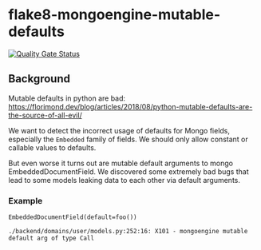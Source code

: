 # flake8-mongoengine-mutable-defaults
[![Quality Gate Status](https://sonarcloud.io/api/project_badges/measure?project=rubenesp87_flake8-mongoengine-mutable-defaults&metric=alert_status)](https://sonarcloud.io/dashboard?id=rubenesp87_flake8-mongoengine-mutable-defaults)

## Background
Mutable defaults in python are bad:
https://florimond.dev/blog/articles/2018/08/python-mutable-defaults-are-the-source-of-all-evil/

We want to detect the incorrect usage of defaults for Mongo fields, especially the `Embedded` family of fields.  We should only allow constant or callable values to defaults.

But even worse it turns out are mutable default arguments to mongo EmbeddedDocumentField.  We discovered some extremely bad bugs that lead to some models leaking data to each other via default arguments.

### Example
```console
EmbeddedDocumentField(default=foo())

./backend/domains/user/models.py:252:16: X101 - mongoengine mutable default arg of type Call
```